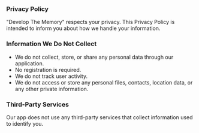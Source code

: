 ### Privacy Policy
"Develop The Memory" respects your privacy. This Privacy Policy is intended to inform you about how we handle your information.

### Information We Do Not Collect
- We do not collect, store, or share any personal data through our application.
- No registration is required.
- We do not track user activity.
- We do not access or store any personal files, contacts, location data, or any other private information.

### Third-Party Services
Our app does not use any third-party services that collect information used to identify you.
